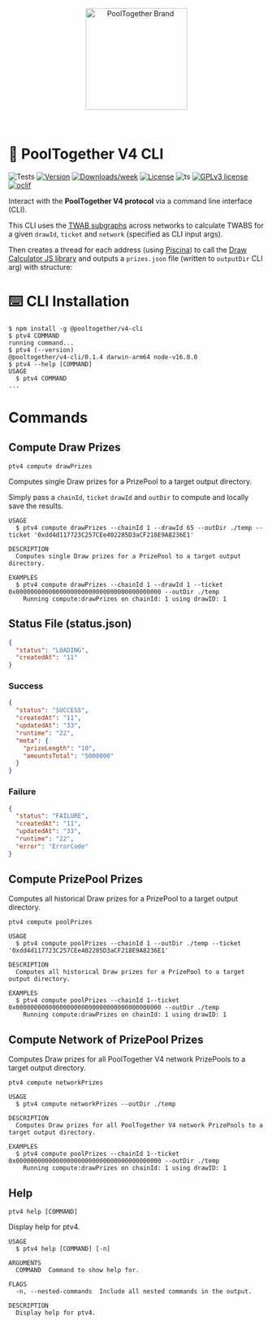 <p align="center">
  <a href="https://github.com/pooltogether/pooltogether--brand-assets">
    <img src="https://github.com/pooltogether/pooltogether--brand-assets/blob/977e03604c49c63314450b5d432fe57d34747c66/logo/pooltogether-logo--purple-gradient.png?raw=true" alt="PoolTogether Brand" style="max-width:100%;" width="200">
  </a>
</p>

<br />


# 📇 PoolTogether V4 CLI

![Tests](https://github.com/pooltogether/v4-cli/actions/workflows/main.yml/badge.svg)
[![Version](https://img.shields.io/npm/v/@pooltogether/v4-cli.svg)](https://npmjs.org/package/@pooltogether/v4-cli)
[![Downloads/week](https://img.shields.io/npm/dw/@pooltogether/v4-cli.svg)](https://npmjs.org/package/@pooltogether/v4-cli)
[![License](https://img.shields.io/npm/l/@pooltogether/v4-cli.svg)](https://github.com/oclif/hello-world/blob/main/package.json)
![ts](https://badgen.net/badge/-/TypeScript?icon=typescript&label&labelColor=blue&color=555555)
[![GPLv3 license](https://img.shields.io/badge/License-GPLv3-blue.svg)](http://perso.crans.org/besson/LICENSE.html)
[![oclif](https://img.shields.io/badge/cli-oclif-brightgreen.svg)](https://oclif.io)

Interact with the **PoolTogether V4 protocol** via a command line interface (CLI).

This CLI uses the [TWAB subgraphs](https://github.com/pooltogether/twab-subgraph) across networks to calculate TWABS for a given `drawId`, `ticket` and `network` (specified as CLI input args).

Then creates a thread for each address (using [Piscina](https://www.npmjs.com/package/piscina)) to call the [Draw Calculator JS library](https://github.com/pooltogether/draw-calculators-js) and outputs a `prizes.json` file (written to `outputDir` CLI arg) with structure:

# ⌨️ CLI Installation
<!-- usage -->
```sh-session
$ npm install -g @pooltogether/v4-cli
$ ptv4 COMMAND
running command...
$ ptv4 (--version)
@pooltogether/v4-cli/0.1.4 darwin-arm64 node-v16.0.0
$ ptv4 --help [COMMAND]
USAGE
  $ ptv4 COMMAND
...
```
<!-- usagestop -->
# Commands

## Compute Draw Prizes

```sh-session
ptv4 compute drawPrizes
```

Computes single Draw prizes for a PrizePool to a target output directory.

Simply pass a `chainId`, `ticket` `drawId` and `outDir` to compute and locally save the results. 

```
USAGE
  $ ptv4 compute drawPrizes --chainId 1 --drawId 65 --outDir ./temp --ticket '0xdd4d117723C257CEe402285D3aCF218E9A8236E1'

DESCRIPTION
  Computes single Draw prizes for a PrizePool to a target output directory.

EXAMPLES
  $ ptv4 compute drawPrizes --chainId 1 --drawId 1 --ticket 0x0000000000000000000000000000000000000000 --outDir ./temp
    Running compute:drawPrizes on chainId: 1 using drawID: 1
```

## Status File (status.json)

```json
{
  "status": "LOADING",
  "createdAt": "11"
}
```

### Success

```json
{
  "status": "SUCCESS",
  "createdAt": "11",
  "updatedAt": "33",
  "runtime": "22",
  "meta": {
    "prizeLength": "10",
    "amountsTotal": "5000000"
  }
}
```

### Failure

```json
{
  "status": "FAILURE",
  "createdAt": "11",
  "updatedAt": "33",
  "runtime": "22",
  "error": "ErrorCode"
}
```


## Compute PrizePool Prizes

Computes all historical Draw prizes for a PrizePool to a target output directory.

```sh-session
ptv4 compute poolPrizes
```

```
USAGE
  $ ptv4 compute poolPrizes --chainId 1 --outDir ./temp --ticket '0xdd4d117723C257CEe402285D3aCF218E9A8236E1'

DESCRIPTION
  Computes all historical Draw prizes for a PrizePool to a target output directory.

EXAMPLES
  $ ptv4 compute poolPrizes --chainId 1--ticket 0x0000000000000000000000000000000000000000 --outDir ./temp
    Running compute:drawPrizes on chainId: 1 using drawID: 1
```

## Compute Network of PrizePool Prizes

Computes Draw prizes for all PoolTogether V4 network PrizePools to a target output directory.

```sh-session
ptv4 compute networkPrizes
```

```
USAGE
  $ ptv4 compute networkPrizes --outDir ./temp

DESCRIPTION
  Computes Draw prizes for all PoolTogether V4 network PrizePools to a target output directory.

EXAMPLES
  $ ptv4 compute poolPrizes --chainId 1--ticket 0x0000000000000000000000000000000000000000 --outDir ./temp
    Running compute:drawPrizes on chainId: 1 using drawID: 1
```

## Help

```sh-session
ptv4 help [COMMAND]
```

Display help for ptv4.

```
USAGE
  $ ptv4 help [COMMAND] [-n]

ARGUMENTS
  COMMAND  Command to show help for.

FLAGS
  -n, --nested-commands  Include all nested commands in the output.

DESCRIPTION
  Display help for ptv4.
```
